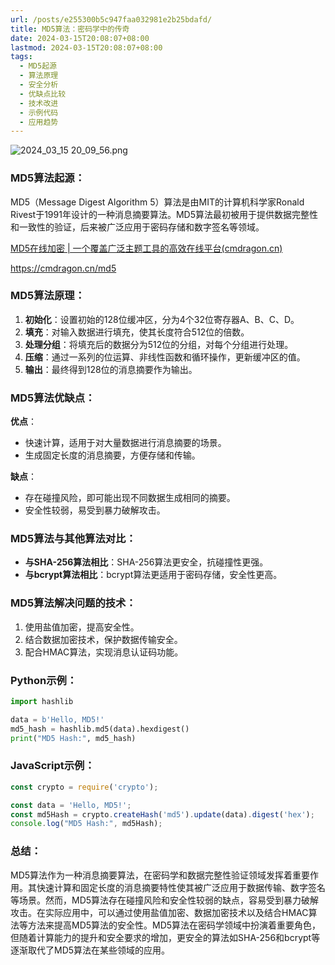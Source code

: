 ```yaml
---
url: /posts/e255300b5c947faa032981e2b25bdafd/
title: MD5算法：密码学中的传奇
date: 2024-03-15T20:08:07+08:00
lastmod: 2024-03-15T20:08:07+08:00
tags:
  - MD5起源
  - 算法原理
  - 安全分析
  - 优缺点比较
  - 技术改进
  - 示例代码
  - 应用趋势
---
```


<img src="https://static.cmdragon.cn/blog/images/2024_03_15 20_09_56.png@blog" title="2024_03_15 20_09_56.png" alt="2024_03_15 20_09_56.png"/>

### MD5算法起源：

MD5（Message Digest Algorithm 5）算法是由MIT的计算机科学家Ronald
Rivest于1991年设计的一种消息摘要算法。MD5算法最初被用于提供数据完整性和一致性的验证，后来被广泛应用于密码存储和数字签名等领域。

[MD5在线加密 | 一个覆盖广泛主题工具的高效在线平台(cmdragon.cn)](https://cmdragon.cn/md5)

https://cmdragon.cn/md5

### MD5算法原理：

1. **初始化**：设置初始的128位缓冲区，分为4个32位寄存器A、B、C、D。
2. **填充**：对输入数据进行填充，使其长度符合512位的倍数。
3. **处理分组**：将填充后的数据分为512位的分组，对每个分组进行处理。
4. **压缩**：通过一系列的位运算、非线性函数和循环操作，更新缓冲区的值。
5. **输出**：最终得到128位的消息摘要作为输出。

### MD5算法优缺点：

**优点**：

- 快速计算，适用于对大量数据进行消息摘要的场景。
- 生成固定长度的消息摘要，方便存储和传输。

**缺点**：

- 存在碰撞风险，即可能出现不同数据生成相同的摘要。
- 安全性较弱，易受到暴力破解攻击。

### MD5算法与其他算法对比：

- **与SHA-256算法相比**：SHA-256算法更安全，抗碰撞性更强。
- **与bcrypt算法相比**：bcrypt算法更适用于密码存储，安全性更高。

### MD5算法解决问题的技术：

1. 使用盐值加密，提高安全性。
2. 结合数据加密技术，保护数据传输安全。
3. 配合HMAC算法，实现消息认证码功能。

### Python示例：

```python
import hashlib

data = b'Hello, MD5!'
md5_hash = hashlib.md5(data).hexdigest()
print("MD5 Hash:", md5_hash)
```

### JavaScript示例：

```javascript
const crypto = require('crypto');

const data = 'Hello, MD5!';
const md5Hash = crypto.createHash('md5').update(data).digest('hex');
console.log("MD5 Hash:", md5Hash);
```

### 总结：

MD5算法作为一种消息摘要算法，在密码学和数据完整性验证领域发挥着重要作用。其快速计算和固定长度的消息摘要特性使其被广泛应用于数据传输、数字签名等场景。然而，MD5算法存在碰撞风险和安全性较弱的缺点，容易受到暴力破解攻击。在实际应用中，可以通过使用盐值加密、数据加密技术以及结合HMAC算法等方法来提高MD5算法的安全性。MD5算法在密码学领域中扮演着重要角色，但随着计算能力的提升和安全要求的增加，更安全的算法如SHA-256和bcrypt等逐渐取代了MD5算法在某些领域的应用。
